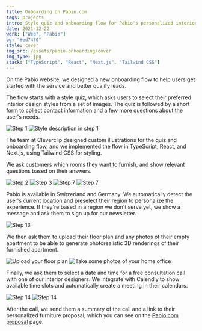```yaml
---
title: Onboarding on Pabio.com
tags: projects
intro: Style quiz and onboarding flow for Pabio's personalized interior design and furniture rental service
date: 2021-12-22
work: ["Web", "Pabio"]
bg: "#ed7470"
style: cover
img_src: /assets/pabio-onboarding/cover
img_type: jpg
stack: ["TypeScript", "React", "Next.js", "Tailwind CSS"]
---
```


On the Pabio website, we designed a new onboarding flow to help users get started with the service and better qualify leads.

The flow starts with a style quiz, which asks users to select their preferred interior design styles from a set of images. The quiz is followed by a short form to collect contact information and a few more questions about the user's needs.

![Step 1](/assets/pabio-onboarding/1.jpg)
![Style description in step 1](/assets/pabio-onboarding/1-style.jpg)

The team at Cleverclip designed custom illustrations for the quiz and onboarding flow, and we implemented the flow in TypeScript, React, and Next.js, using Tailwind CSS for styling.

We ask customers which rooms they want to furnish, and show relevant questions based on their answers.

![Step 2](/assets/pabio-onboarding/2.jpg)
![Step 3](/assets/pabio-onboarding/3.jpg)
![Step 7](/assets/pabio-onboarding/7.jpg)
![Step 7](/assets/pabio-onboarding/8.jpg)

Pabio is available in Switzerland and Germany. We automatically detect the user's current location and preselect their region to personalize the experience. If they're based in a region we don't serve yet, we show a message and ask them to sign up for our newsletter.

![Step 13](/assets/pabio-onboarding/13.jpg)

We then ask them to upload their floor plan and any photos of their empty apartment to be able to generate photorealistic 3D renderings of their furnished apartment.

![Upload your floor plan](/assets/pabio-onboarding/floor-plan.jpg)
![Take some photos of your home office](/assets/pabio-onboarding/photos.jpg)

Finally, we ask them to select a date and time for a free consultation call with one of our interior designers. We integrate with Calendly to show available time slots and automatically create a meeting in their calendars.

![Step 14](/assets/pabio-onboarding/consulting-call.jpg)
![Step 14](/assets/pabio-onboarding/schedule-call.jpg)

After the call, we send them a summary of the call and a link to their personalized furniture proposal, which you can see on the [Pabio.com proposal](/projects/2021/pabio-proposal) page.

